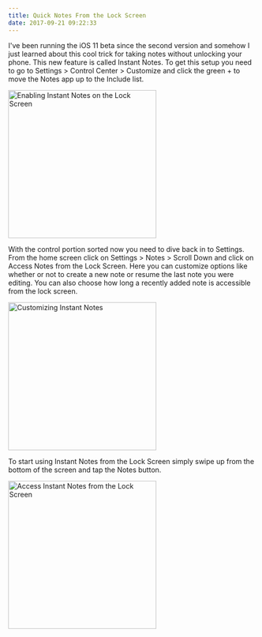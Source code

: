 ```yaml
---
title: Quick Notes From the Lock Screen
date: 2017-09-21 09:22:33
---
```


I've been running the iOS 11 beta since the second version and somehow I just learned about this cool trick for taking notes without unlocking your phone. This new feature is called Instant Notes. To get this setup you need to go to Settings > Control Center > Customize and click the green + to move the Notes app up to the Include list. 

<img src="https://dsc.cloud/quickshare/CustomizeControlCenter.gif" alt="Enabling Instant Notes on the Lock Screen" style="width: 300px;" /><br>

With the control portion sorted now you need to dive back in to Settings.  From the home screen click on Settings > Notes > Scroll Down and click on Access Notes from the Lock Screen. Here you can customize options like whether or not to create a new note or resume the last note you were editing. You can also choose how long a recently added note is accessible from the lock screen. <br>

<img src="https://dsc.cloud/quickshare/CustomizingInstantNotes.PNG" alt="Customizing Instant Notes" style="width: 300px;" />


To start using Instant Notes from the Lock Screen simply swipe up from the bottom of the screen and tap the Notes button. 

<img src="https://dsc.cloud/quickshare/NotesFromLockScreen.jpg" alt="Access Instant Notes from the Lock Screen" style="width: 300px;" />

